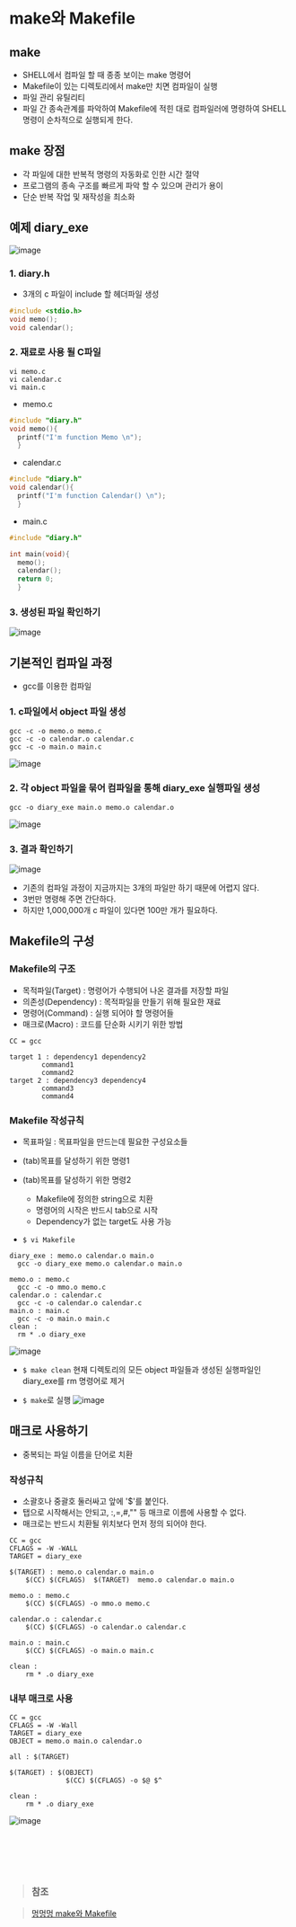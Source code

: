 # make와 Makefile

## make
- SHELL에서 컴파일 할 때 종종 보이는 make 명령어
- Makefile이 있는 디렉토리에서 make만 치면 컴파일이 실행
- 파일 관리 유틸리티
- 파일 간 종속관계를 파악하여 Makefile에 적힌 대로 컴파일러에 명령하여 SHELL 명령이 순차적으로 실행되게 한다.

## make 장점
- 각 파일에 대한 반복적 명령의 자동화로 인한 시간 절약
- 프로그램의 종속 구조를 빠르게 파악 할 수 있으며 관리가 용이
- 단순 반복 작업 및 재작성을 최소화

## 예제 diary_exe <br>
![image](https://user-images.githubusercontent.com/65120581/127274596-5223ef5f-3286-4601-8cef-c2e5f4c7168e.png)
### 1. diary.h 
- 3개의 c 파일이 include 할 헤더파일 생성
```C
#include <stdio.h>
void memo();
void calendar();
```
### 2. 재료로 사용 될 C파일
```linux
vi memo.c
vi calendar.c
vi main.c
```
- memo.c
```C
#include "diary.h"
void memo(){
  printf("I'm function Memo \n");
  }
```
- calendar.c
```C
#include "diary.h"
void calendar(){
  printf("I'm function Calendar() \n");
  }
```
- main.c
```C
#include "diary.h"

int main(void){
  memo();
  calendar();
  return 0;
  }
```
### 3. 생성된 파일 확인하기
![image](https://user-images.githubusercontent.com/65120581/127275752-bda409ab-ec48-498f-a268-52f988109560.png)


## 기본적인 컴파일 과정
- gcc를 이용한 컴파일

### 1. c파일에서 object 파일 생성
```linux
gcc -c -o memo.o memo.c
gcc -c -o calendar.o calendar.c
gcc -c -o main.o main.c
```
![image](https://user-images.githubusercontent.com/65120581/127276116-29fb7952-dba6-4d6b-8e61-49a152922f12.png)

### 2. 각 object 파일을 묶어 컴파일을 통해 diary_exe 실행파일 생성
```linux
gcc -o diary_exe main.o memo.o calendar.o
```
![image](https://user-images.githubusercontent.com/65120581/127276358-dcdcbdef-1493-4cbd-9af0-66cbe7062290.png)

### 3. 결과 확인하기
![image](https://user-images.githubusercontent.com/65120581/127290511-ca189e90-9b71-481f-b373-c941f5d33493.png)
- 기존의 컴파일 과정이 지금까지는 3개의 파일만 하기 때문에 어렵지 않다.
- 3번만 명령해 주면 간단하다.
- 하지만 1,000,000개 c 파일이 있다면 100만 개가 필요하다.

## Makefile의 구성

### Makefile의 구조
- 목적파일(Target) : 명령어가 수행되어 나온 결과를 저장할 파일
- 의존성(Dependency) : 목적파일을 만들기 위해 필요한 재료
- 명령어(Command) : 실행 되어야 할 명령어들
- 매크로(Macro) : 코드를 단순화 시키기 위한 방법

```
CC = gcc

target 1 : dependency1 dependency2
        command1
        command2
target 2 : dependency3 dependency4
        command3
        command4
```
### Makefile 작성규칙
- 목표파일 : 목표파일을 만드는데 필요한 구성요소들
- (tab)목표를 달성하기 위한 명령1
- (tab)목표를 달성하기 위한 명령2
  - Makefile에 정의한 string으로 치환
  - 명령어의 시작은 반드시 tab으로 시작
  - Dependency가 없는 target도 사용 가능 

- `$ vi Makefile`
```vim
diary_exe : memo.o calendar.o main.o
  gcc -o diary_exe memo.o calendar.o main.o
  
memo.o : memo.c
  gcc -c -o mmo.o memo.c
calendar.o : calendar.c
  gcc -c -o calendar.o calendar.c
main.o : main.c
  gcc -c -o main.o main.c
clean :
  rm * .o diary_exe
```
![image](https://user-images.githubusercontent.com/65120581/127415480-e570bc4a-c702-4282-ae40-31bf19e2a259.png)

- `$ make clean` 현재 디렉토리의 모든 object 파일들과 생성된 실행파일인 diary_exe를 rm 명령어로 제거

- `$ make`로 실행
![image](https://user-images.githubusercontent.com/65120581/127418390-d6678cca-26b4-41cb-8849-37be42de95ae.png)


## 매크로 사용하기

- 중복되는 파일 이름을 단어로 치환

### 작성규칙
- 소괄호나 중괄호 둘러싸고 앞에 '$'를 붙인다.
- 탭으로 시작해서는 안되고, :,=,#,"" 등 매크로 이름에 사용할 수 없다.
- 매크로는 반드시 치환될 위치보다 먼저 정의 되어야 한다.

```vim
CC = gcc
CFLAGS = -W -WALL
TARGET = diary_exe

$(TARGET) : memo.o calendar.o main.o
    $(CC) $(CFLAGS)  $(TARGET)  memo.o calendar.o main.o

memo.o : memo.c
    $(CC) $(CFLAGS) -o mmo.o memo.c

calendar.o : calendar.c
    $(CC) $(CFLAGS) -o calendar.o calendar.c

main.o : main.c
    $(CC) $(CFLAGS) -o main.o main.c

clean :
    rm * .o diary_exe
```

### 내부 매크로 사용
```vim
CC = gcc
CFLAGS = -W -Wall
TARGET = diary_exe
OBJECT = memo.o main.o calendar.o

all : $(TARGET)

$(TARGET) : $(OBJECT)
              $(CC) $(CFLAGS) -o $@ $^

clean :
    rm * .o diary_exe

```
![image](https://user-images.githubusercontent.com/65120581/127423622-c77eb71d-cdb5-4a87-888a-8c440d2646fe.png)



<br>
<br>
<br>
<br>

> ### 참조

> [멍멍멍 make와 Makefile](https://bowbowbow.tistory.com/12#makefile-%EC%9D%98-%EA%B5%AC%EC%84%B1)
